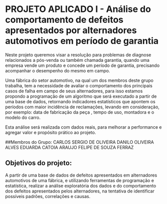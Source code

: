 # PROJETO APLICADO I - Análise do comportamento de defeitos apresentados por alternadores automotivos em período de garantia

Neste projeto queremos visar a resolução para problemas de diagnose relacionados a pós-venda ou também chamada garantia, quando uma empresa vende um produto e concede um período de garantia, precisando acompanhar o desempenho do mesmo em campo.  

Uma fábrica do setor automotivo, na qual um dos membros deste grupo trabalha, tem a necessidade de avaliar o comportamento dos principais casos de falha em campo de seus alternadores, para isso estamos propondo a programação de um algoritmo que será executado a partir de uma base de dados, retornando indicadores estatísticos que apontem os períodos com maior incidência de reclamações, levando em consideração, por exemplo: data de fabricação da peça , tempo de uso,  montadora e o modelo do carro. 

Esta análise será realizada com dados reais, para melhorar a performance e agregar valor e propósito prático ao projeto. 

##Membros do Grupo:
CARLOS SERGIO DE OLIVEIRA
DANILO OLIVEIRA ALVES
EDUARDA CATOIA ARAUJO
FELIPE DE SOUZA FERRAZ

## Objetivos do projeto:

A partir de uma base de dados de defeitos apresentados em alternadores automotivos de uma fábrica, e utilizando ferramentas de programação e estatística, realizar a análise exploratória dos dados e do comportamento dos defeitos apresentados pelos alternadores, na tentativa de identificar possíveis padrões, correlações e causas.


